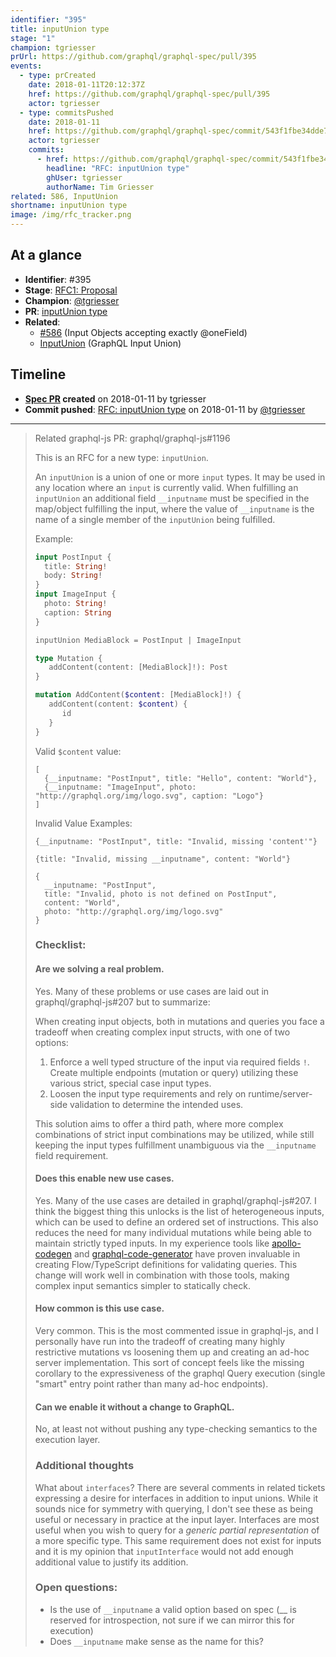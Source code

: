 ```yaml
---
identifier: "395"
title: inputUnion type
stage: "1"
champion: tgriesser
prUrl: https://github.com/graphql/graphql-spec/pull/395
events:
  - type: prCreated
    date: 2018-01-11T20:12:37Z
    href: https://github.com/graphql/graphql-spec/pull/395
    actor: tgriesser
  - type: commitsPushed
    date: 2018-01-11
    href: https://github.com/graphql/graphql-spec/commit/543f1fbe34dde748f2f8dc96d809b258c40b4097
    actor: tgriesser
    commits:
      - href: https://github.com/graphql/graphql-spec/commit/543f1fbe34dde748f2f8dc96d809b258c40b4097
        headline: "RFC: inputUnion type"
        ghUser: tgriesser
        authorName: Tim Griesser
related: 586, InputUnion
shortname: inputUnion type
image: /img/rfc_tracker.png
---
```


## At a glance

- **Identifier**: #395
- **Stage**: [RFC1: Proposal](https://github.com/graphql/graphql-spec/blob/main/CONTRIBUTING.md#stage-1-proposal)
- **Champion**: [@tgriesser](https://github.com/tgriesser)
- **PR**: [inputUnion type](https://github.com/graphql/graphql-spec/pull/395)
- **Related**:
  - [#586](/rfcs/586 "Input Objects accepting exactly @oneField / RFC0") (Input Objects accepting exactly @oneField)
  - [InputUnion](/rfcs/InputUnion "GraphQL Input Union / RFC0") (GraphQL Input Union)

<!-- BEGIN_CUSTOM_TEXT -->



<!-- END_CUSTOM_TEXT -->

## Timeline

- **[Spec PR](https://github.com/graphql/graphql-spec/pull/395) created** on 2018-01-11 by tgriesser
- **Commit pushed**: [RFC: inputUnion type](https://github.com/graphql/graphql-spec/commit/543f1fbe34dde748f2f8dc96d809b258c40b4097) on 2018-01-11 by [@tgriesser](https://github.com/tgriesser)

<!-- VERBATIM -->

---

> Related graphql-js PR: graphql/graphql-js#1196
> 
> This is an RFC for a new type: `inputUnion`. 
> 
> An `inputUnion` is a union of one or more `input` types. It may be used in any location where an `input` is currently valid. When fulfilling an `inputUnion` an additional field `__inputname` must be specified in the map/object fulfilling the input, where the value of `__inputname` is the name of a single member of the `inputUnion` being fulfilled.
> 
> Example:
> 
> ```graphql
> input PostInput {
>   title: String!
>   body: String!
> }
> input ImageInput {
>   photo: String!
>   caption: String
> }
> 
> inputUnion MediaBlock = PostInput | ImageInput
> 
> type Mutation {
>    addContent(content: [MediaBlock]!): Post   
> }
> 
> mutation AddContent($content: [MediaBlock]!) {
>    addContent(content: $content) {
>       id
>    }
> }
> ```
> 
> Valid `$content` value:
> 
> ```
> [
>   {__inputname: "PostInput", title: "Hello", content: "World"},
>   {__inputname: "ImageInput", photo: "http://graphql.org/img/logo.svg", caption: "Logo"}
> ]
> ```
> Invalid Value Examples:
> ```
> {__inputname: "PostInput", title: "Invalid, missing 'content'"}
> ```
> ```
> {title: "Invalid, missing __inputname", content: "World"}
> ```
> ```
> {
>   __inputname: "PostInput", 
>   title: "Invalid, photo is not defined on PostInput", 
>   content: "World", 
>   photo: "http://graphql.org/img/logo.svg"
> }
> ```
> 
> ### Checklist:
> 
> #### Are we solving a real problem.
> 
> Yes. Many of these problems or use cases are laid out in graphql/graphql-js#207 but to summarize:
> 
> When creating input objects, both in mutations and queries you face a tradeoff when creating complex input structs, with one of two options:
> 
> 1. Enforce a well typed structure of the input via required fields `!`. Create multiple endpoints (mutation or query) utilizing these various strict, special case input types.
> 1. Loosen the input type requirements and rely on runtime/server-side validation to determine the intended uses.
> 
> This solution aims to offer a third path, where more complex combinations of strict input combinations may be utilized, while still keeping the input types fulfillment unambiguous via the `__inputname` field requirement.
> 
> #### Does this enable new use cases.
> 
> Yes. Many of the use cases are detailed in graphql/graphql-js#207. I think the biggest thing this unlocks is the list of heterogeneous inputs, which can be used to define an ordered set of instructions. This also reduces the need for many individual mutations while being able to maintain strictly typed inputs. In my experience tools like [apollo-codegen](https://github.com/apollographql/apollo-codegen) and [graphql-code-generator](https://github.com/dotansimha/graphql-code-generator) have proven invaluable in creating Flow/TypeScript definitions for validating queries. This change will work well in combination with those tools, making complex input semantics simpler to statically check.
> 
> #### How common is this use case.
> 
> Very common. This is the most commented issue in graphql-js, and I personally have run into the tradeoff of creating many highly restrictive mutations vs loosening them up and creating an ad-hoc server implementation. This sort of concept feels like the missing corollary to the expressiveness of the graphql Query execution (single "smart" entry point rather than many ad-hoc endpoints).
> 
> #### Can we enable it without a change to GraphQL.
> 
> No, at least not without pushing any type-checking semantics to the execution layer.
> 
> ### Additional thoughts
> 
> What about `interfaces`? There are several comments in related tickets expressing a desire for interfaces in addition to input unions. While it sounds nice for symmetry with querying, I don't see these as being useful or necessary in practice at the input layer. Interfaces are most useful when you wish to query for a _generic partial representation_ of a more specific type. This same requirement does not exist for inputs and it is my opinion that `inputInterface` would not add enough additional value to justify its addition.
> 
> ### Open questions:
> 
> - Is the use of `__inputname` a valid option based on spec (__ is reserved for introspection, not sure if we can mirror this for execution)
> - Does `__inputname` make sense as the name for this?
